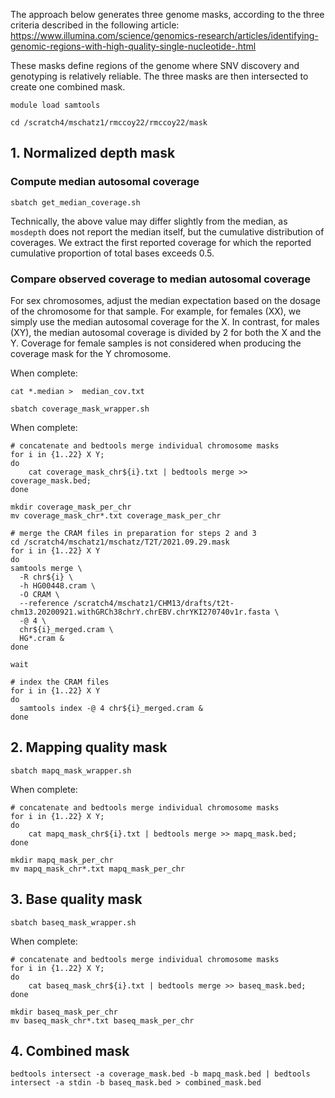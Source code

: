 The approach below generates three genome masks, according to the three criteria described in the following article: https://www.illumina.com/science/genomics-research/articles/identifying-genomic-regions-with-high-quality-single-nucleotide-.html

These masks define regions of the genome where SNV discovery and genotyping is relatively reliable. The three masks are then intersected to create one combined mask.

```
module load samtools

cd /scratch4/mschatz1/rmccoy22/rmccoy22/mask
```

## 1. Normalized depth mask

### Compute median autosomal coverage
```
sbatch get_median_coverage.sh
```
Technically, the above value may differ slightly from the median, as `mosdepth` does not report the median itself, but the cumulative distribution of coverages. We extract the first reported coverage for which the reported cumulative proportion of total bases exceeds 0.5. 

### Compare observed coverage to median autosomal coverage

For sex chromosomes, adjust the median expectation based on the dosage of the chromosome for that sample. For example, for females (XX), we simply use the median autosomal coverage for the X. In contrast, for males (XY), the median autosomal coverage is divided by 2 for both the X and the Y. Coverage for female samples is not considered when producing the coverage mask for the Y chromosome.

When complete:
```
cat *.median >  median_cov.txt

sbatch coverage_mask_wrapper.sh
```

When complete:
```
# concatenate and bedtools merge individual chromosome masks
for i in {1..22} X Y;
do
    cat coverage_mask_chr${i}.txt | bedtools merge >> coverage_mask.bed;
done

mkdir coverage_mask_per_chr
mv coverage_mask_chr*.txt coverage_mask_per_chr

# merge the CRAM files in preparation for steps 2 and 3
cd /scratch4/mschatz1/mschatz/T2T/2021.09.29.mask
for i in {1..22} X Y
do
samtools merge \
  -R chr${i} \
  -h HG00448.cram \
  -O CRAM \
  --reference /scratch4/mschatz1/CHM13/drafts/t2t-chm13.20200921.withGRCh38chrY.chrEBV.chrYKI270740v1r.fasta \
  -@ 4 \
  chr${i}_merged.cram \
  HG*.cram &
done

wait

# index the CRAM files
for i in {1..22} X Y
do
  samtools index -@ 4 chr${i}_merged.cram &
done
```

## 2. Mapping quality mask

```
sbatch mapq_mask_wrapper.sh
```
When complete:
```
# concatenate and bedtools merge individual chromosome masks
for i in {1..22} X Y;
do
    cat mapq_mask_chr${i}.txt | bedtools merge >> mapq_mask.bed;
done

mkdir mapq_mask_per_chr
mv mapq_mask_chr*.txt mapq_mask_per_chr
```


## 3. Base quality mask

```
sbatch baseq_mask_wrapper.sh
```
When complete:
```
# concatenate and bedtools merge individual chromosome masks
for i in {1..22} X Y;
do
    cat baseq_mask_chr${i}.txt | bedtools merge >> baseq_mask.bed;
done

mkdir baseq_mask_per_chr
mv baseq_mask_chr*.txt baseq_mask_per_chr
```

## 4. Combined mask
```
bedtools intersect -a coverage_mask.bed -b mapq_mask.bed | bedtools intersect -a stdin -b baseq_mask.bed > combined_mask.bed
```
